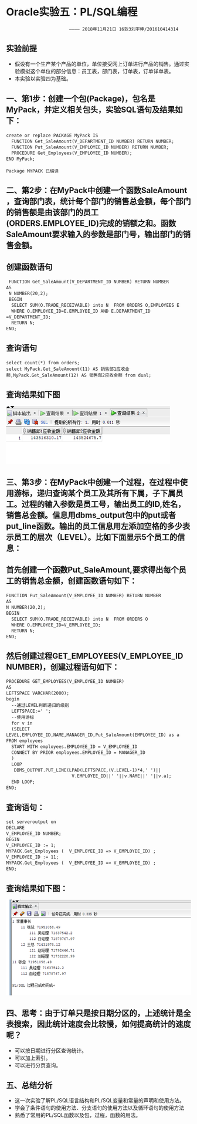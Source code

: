 **Oracle实验五：PL/SQL编程**  
========
                            ———— 2018年11月21日 16软3刘宇坤/201610414314
实验前提
-------
- 假设有一个生产某个产品的单位，单位接受网上订单进行产品的销售。通过实验模拟这个单位的部分信息：员工表，部门表，订单表，订单详单表。
- 本实验以实验四为基础。

一、第1步：创建一个包(Package)，包名是MyPack，并定义相关包头，实验SQL语句及结果如下：
-------
    create or replace PACKAGE MyPack IS
      FUNCTION Get_SaleAmount(V_DEPARTMENT_ID NUMBER) RETURN NUMBER;
      FUNCTION Put_SaleAmount(V_EMPLOYEE_ID NUMBER) RETURN NUMBER;
      PROCEDURE Get_Employees(V_EMPLOYEE_ID NUMBER);
    END MyPack;
    
    Package MYPACK 已编译

二、第2步：在MyPack中创建一个函数SaleAmount ，查询部门表，统计每个部门的销售总金额，每个部门的销售额是由该部门的员工(ORDERS.EMPLOYEE_ID)完成的销额之和。函数SaleAmount要求输入的参数是部门号，输出部门的销售金额。
---------
## 创建函数语句
     FUNCTION Get_SaleAmount(V_DEPARTMENT_ID NUMBER) RETURN NUMBER
    AS
     N NUMBER(20,2);
     BEGIN
      SELECT SUM(O.TRADE_RECEIVABLE) into N  FROM ORDERS O,EMPLOYEES E
      WHERE O.EMPLOYEE_ID=E.EMPLOYEE_ID AND E.DEPARTMENT_ID =V_DEPARTMENT_ID;
      RETURN N;
    END;
## 查询语句
    select count(*) from orders;
    select MyPack.Get_SaleAmount(11) AS 销售部1应收金额,MyPack.Get_SaleAmount(12) AS 销售部2应收金额 from dual;
## 查询结果如下图
![image](https://github.com/201610414314/Oracle/blob/master/test5/1.png)  


三、第3步：在MyPack中创建一个过程，在过程中使用游标，递归查询某个员工及其所有下属，子下属员工。过程的输入参数是员工号，输出员工的ID,姓名，销售总金额。信息用dbms_output包中的put或者put_line函数。输出的员工信息用左添加空格的多少表示员工的层次（LEVEL）。比如下面显示5个员工的信息：
---------
## 首先创建一个函数Put_SaleAmount,要求得出每个员工的销售总金额，创建函数语句如下：
    FUNCTION Put_SaleAmount(V_EMPLOYEE_ID NUMBER) RETURN NUMBER
    AS
    N NUMBER(20,2);
    BEGIN
      SELECT SUM(O.TRADE_RECEIVABLE) into N  FROM ORDERS O
      WHERE O.EMPLOYEE_ID=V_EMPLOYEE_ID;
      RETURN N;
    END;  
    
## 然后创建过程GET_EMPLOYEES(V_EMPLOYEE_ID NUMBER)，创建过程语句如下：
    PROCEDURE GET_EMPLOYEES(V_EMPLOYEE_ID NUMBER)
    AS
    LEFTSPACE VARCHAR(2000);
    begin
      --通过LEVEL判断递归的级别
      LEFTSPACE:=' ';
      --使用游标
      for v in
      (SELECT LEVEL,EMPLOYEE_ID,NAME,MANAGER_ID,Put_SaleAmount(EMPLOYEE_ID) as a FROM employees
      START WITH employees.EMPLOYEE_ID = V_EMPLOYEE_ID
      CONNECT BY PRIOR employees.EMPLOYEE_ID = MANAGER_ID
      )
      LOOP
       DBMS_OUTPUT.PUT_LINE(LPAD(LEFTSPACE,(V.LEVEL-1)*4,' ')||
                             V.EMPLOYEE_ID||' '||v.NAME||' '||v.a);
      END LOOP;
    END;  
    
## 查询语句：
    set serveroutput on
    DECLARE
    V_EMPLOYEE_ID NUMBER;    
    BEGIN
    V_EMPLOYEE_ID := 1;
    MYPACK.Get_Employees (  V_EMPLOYEE_ID => V_EMPLOYEE_ID) ;  
    V_EMPLOYEE_ID := 11;
    MYPACK.Get_Employees (  V_EMPLOYEE_ID => V_EMPLOYEE_ID) ;    
    END;  
    
 ## 查询结果如下图：
 ![image](https://github.com/201610414314/Oracle/blob/master/test5/2.png)  

四、思考：由于订单只是按日期分区的，上述统计是全表搜索，因此统计速度会比较慢，如何提高统计的速度呢？
--------
- 可以按日期进行分区查询统计。
- 可以加上索引。
- 可以进行分页查询。

五、总结分析
--------
- 这一次实验了解PL/SQL语言结构和PL/SQL变量和常量的声明和使用方法。
- 学会了条件语句的使用方法、分支语句的使用方法以及循环语句的使用方法
- 熟悉了常用的PL/SQL函数以及包，过程，函数的用法。
